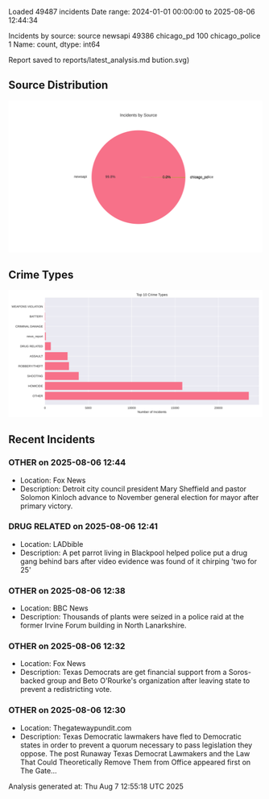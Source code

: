 
Loaded 49487 incidents
Date range: 2024-01-01 00:00:00 to 2025-08-06 12:44:34

Incidents by source:
source
newsapi           49386
chicago_pd          100
chicago_police        1
Name: count, dtype: int64

Report saved to reports/latest_analysis.md
bution.svg)

## Source Distribution
![Source Distribution](images/source_distribution.svg)

## Crime Types
![Crime Types](images/crime_types.svg)

## Recent Incidents

### OTHER on 2025-08-06 12:44
- Location: Fox News
- Description: Detroit city council president Mary Sheffield and pastor Solomon Kinloch advance to November general election for mayor after primary victory.


### DRUG RELATED on 2025-08-06 12:41
- Location: LADbible
- Description: A pet parrot living in Blackpool helped police put a drug gang behind bars after video evidence was found of it chirping 'two for 25'


### OTHER on 2025-08-06 12:38
- Location: BBC News
- Description: Thousands of plants were seized in a police raid at the former Irvine Forum building in North Lanarkshire.


### OTHER on 2025-08-06 12:32
- Location: Fox News
- Description: Texas Democrats are get financial support from a Soros-backed group and Beto O'Rourke's organization after leaving state to prevent a redistricting vote.


### OTHER on 2025-08-06 12:30
- Location: Thegatewaypundit.com
- Description: Texas Democratic lawmakers have fled to Democratic states in order to prevent a quorum necessary to pass legislation they oppose.
The post Runaway Texas Democrat Lawmakers and the Law That Could Theoretically Remove Them from Office appeared first on The Gate…

Analysis generated at: Thu Aug  7 12:55:18 UTC 2025
